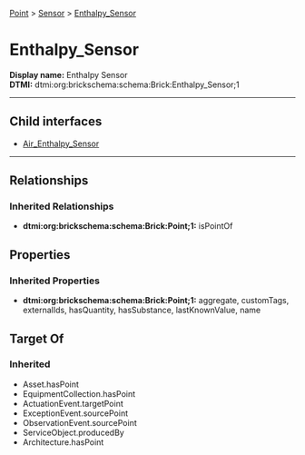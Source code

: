 [Point](../../Point.md) > [Sensor](../Sensor.md) > [Enthalpy_Sensor](#)
# Enthalpy_Sensor

**Display name:** Enthalpy Sensor<br />
**DTMI:** dtmi:org:brickschema:schema:Brick:Enthalpy_Sensor;1

---


## Child interfaces
* [Air_Enthalpy_Sensor](Air_Enthalpy_Sensor/Air_Enthalpy_Sensor.md)

---
## Relationships
### Inherited Relationships
* **dtmi:org:brickschema:schema:Brick:Point;1:** isPointOf
## Properties
### Inherited Properties
* **dtmi:org:brickschema:schema:Brick:Point;1:** aggregate, customTags, externalIds, hasQuantity, hasSubstance, lastKnownValue, name
## Target Of
### Inherited
* Asset.hasPoint
* EquipmentCollection.hasPoint
* ActuationEvent.targetPoint
* ExceptionEvent.sourcePoint
* ObservationEvent.sourcePoint
* ServiceObject.producedBy
* Architecture.hasPoint
